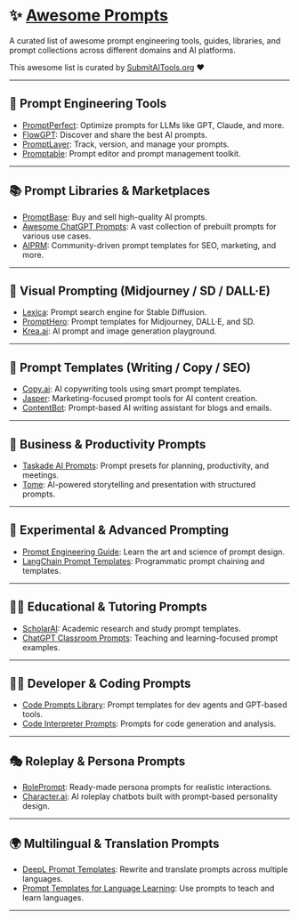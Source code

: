 # ✨ [Awesome Prompts](https://submitaitools.org/category/best-ai-prompt-tools)

A curated list of awesome prompt engineering tools, guides, libraries, and prompt collections across different domains and AI platforms.

This awesome list is curated by [SubmitAITools.org](https://submitaitools.org/) ❤️

---

## 🧠 Prompt Engineering Tools
- [PromptPerfect](https://promptperfect.jina.ai/): Optimize prompts for LLMs like GPT, Claude, and more.
- [FlowGPT](https://flowgpt.com/): Discover and share the best AI prompts.
- [PromptLayer](https://promptlayer.com/): Track, version, and manage your prompts.
- [Promptable](https://promptable.ai/): Prompt editor and prompt management toolkit.

---

## 📚 Prompt Libraries & Marketplaces
- [PromptBase](https://promptbase.com/): Buy and sell high-quality AI prompts.
- [Awesome ChatGPT Prompts](https://github.com/f/awesome-chatgpt-prompts): A vast collection of prebuilt prompts for various use cases.
- [AIPRM](https://www.aiprm.com/): Community-driven prompt templates for SEO, marketing, and more.

---

## 🎨 Visual Prompting (Midjourney / SD / DALL·E)
- [Lexica](https://lexica.art/): Prompt search engine for Stable Diffusion.
- [PromptHero](https://prompthero.com/): Prompt templates for Midjourney, DALL·E, and SD.
- [Krea.ai](https://www.krea.ai/): AI prompt and image generation playground.

---

## 📝 Prompt Templates (Writing / Copy / SEO)
- [Copy.ai](https://www.copy.ai/): AI copywriting tools using smart prompt templates.
- [Jasper](https://www.jasper.ai/): Marketing-focused prompt tools for AI content creation.
- [ContentBot](https://contentbot.ai/): Prompt-based AI writing assistant for blogs and emails.

---

## 💼 Business & Productivity Prompts
- [Taskade AI Prompts](https://www.taskade.com/ai): Prompt presets for planning, productivity, and meetings.
- [Tome](https://tome.app/): AI-powered storytelling and presentation with structured prompts.

---

## 🧪 Experimental & Advanced Prompting
- [Prompt Engineering Guide](https://github.com/dair-ai/Prompt-Engineering-Guide): Learn the art and science of prompt design.
- [LangChain Prompt Templates](https://docs.langchain.com/docs/components/prompts): Programmatic prompt chaining and templates.

---

## 🧑‍🏫 Educational & Tutoring Prompts
- [ScholarAI](https://www.scholarai.io/): Academic research and study prompt templates.
- [ChatGPT Classroom Prompts](https://github.com/openai/openai-cookbook): Teaching and learning-focused prompt examples.

---

## 👨‍💻 Developer & Coding Prompts
- [Code Prompts Library](https://github.com/Significant-Gravitas/Auto-GPT): Prompt templates for dev agents and GPT-based tools.
- [Code Interpreter Prompts](https://github.com/microsoft/prompt-engine): Prompts for code generation and analysis.

---

## 🎭 Roleplay & Persona Prompts
- [RolePrompt](https://github.com/ziishaned/awesome-gpt-roleplay-prompts): Ready-made persona prompts for realistic interactions.
- [Character.ai](https://beta.character.ai/): AI roleplay chatbots built with prompt-based personality design.

---

## 🌍 Multilingual & Translation Prompts
- [DeepL Prompt Templates](https://www.deepl.com/write): Rewrite and translate prompts across multiple languages.
- [Prompt Templates for Language Learning](https://github.com/promptslab/Awesome-Prompts): Use prompts to teach and learn languages.

---
